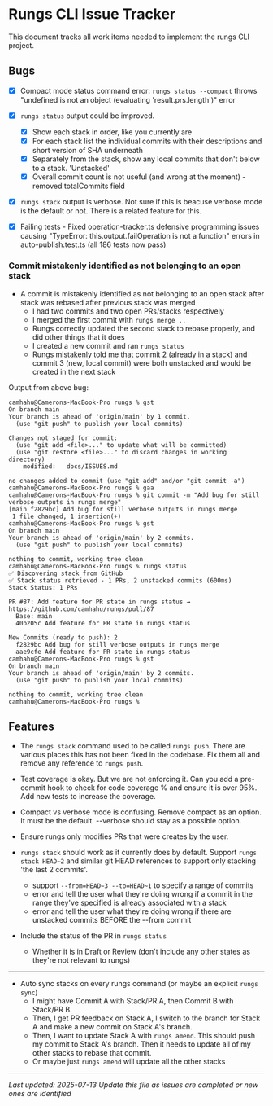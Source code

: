 # Rungs CLI Issue Tracker

This document tracks all work items needed to implement the rungs CLI project.

## Bugs
- [x] Compact mode status command error: `rungs status --compact` throws "undefined is not an object (evaluating 'result.prs.length')" error

- [x] `rungs status` output could be improved. 
  - [x] Show each stack in order, like you currently are
  - [x] For each stack list the individual commits with their descriptions and short version of SHA underneath
  - [x] Separately from the stack, show any local commits that don't below to a stack. 'Unstacked'
  - [x] Overall commit count is not useful (and wrong at the moment) - removed totalCommits field

- [x] `rungs stack` output is verbose. Not sure if this is beacuse verbose mode is the default or not. There is a related feature for this.

- [x] Failing tests - Fixed operation-tracker.ts defensive programming issues causing "TypeError: this.output.failOperation is not a function" errors in auto-publish.test.ts (all 186 tests now pass)

### Commit mistakenly identified as not belonging to an open stack
- A commit is mistakenly identified as not belonging to an open stack after stack was rebased after previous stack was merged
  - I had two commits and two open PRs/stacks respectively
  - I merged the first commit with `rungs merge ..`
  - Rungs correctly updated the second stack to rebase properly, and did other things that it does
  - I created a new commit and ran `rungs status`
  - Rungs mistakenly told me that commit 2 (already in a stack) and commit 3 (new, local commit) were both unstacked and would be created in the next stack

Output from above bug:
```
camhahu@Camerons-MacBook-Pro rungs % gst
On branch main
Your branch is ahead of 'origin/main' by 1 commit.
  (use "git push" to publish your local commits)

Changes not staged for commit:
  (use "git add <file>..." to update what will be committed)
  (use "git restore <file>..." to discard changes in working directory)
	modified:   docs/ISSUES.md

no changes added to commit (use "git add" and/or "git commit -a")
camhahu@Camerons-MacBook-Pro rungs % gaa
camhahu@Camerons-MacBook-Pro rungs % git commit -m "Add bug for still verbose outputs in rungs merge"
[main f2829bc] Add bug for still verbose outputs in rungs merge
 1 file changed, 1 insertion(+)
camhahu@Camerons-MacBook-Pro rungs % gst
On branch main
Your branch is ahead of 'origin/main' by 2 commits.
  (use "git push" to publish your local commits)

nothing to commit, working tree clean
camhahu@Camerons-MacBook-Pro rungs % rungs status
✅ Discovering stack from GitHub
✅ Stack status retrieved - 1 PRs, 2 unstacked commits (600ms)
Stack Status: 1 PRs

PR #87: Add feature for PR state in rungs status → https://github.com/camhahu/rungs/pull/87
  Base: main
  40b205c Add feature for PR state in rungs status

New Commits (ready to push): 2
  f2829bc Add bug for still verbose outputs in rungs merge
  aae9cfe Add feature for PR state in rungs status
camhahu@Camerons-MacBook-Pro rungs % gst
On branch main
Your branch is ahead of 'origin/main' by 2 commits.
  (use "git push" to publish your local commits)

nothing to commit, working tree clean
camhahu@Camerons-MacBook-Pro rungs %
```

## Features

- The `rungs stack` command used to be called `rungs push`. There are various places this has not been fixed in the codebase. Fix them all and remove any reference to `rungs push`.

- Test coverage is okay. But we are not enforcing it. Can you add a pre-commit hook to check for code coverage % and ensure it is over 95%. Add new tests to increase the coverage.

- Compact vs verbose mode is confusing. Remove compact as an option. It must be the default. --verbose should stay as a possible option.

- Ensure rungs only modifies PRs that were creates by the user.

- `rungs stack` should work as it currently does by default. Support `rungs stack HEAD~2` and similar git HEAD references to support only stacking 'the last 2 commits'.
  - support `--from=HEAD~3 --to=HEAD~1` to specify a range of commits
  - error and tell the user what they're doing wrong if a commit in the range they've specified is already associated with a stack
  - error and tell the user what they're doing wrong if there are unstacked commits BEFORE the --from commit

- Include the status of the PR in `rungs status`
  - Whether it is in Draft or Review (don't include any other states as they're not relevant to rungs)

---

- Auto sync stacks on every rungs command (or maybe an explicit `rungs sync`)
  - I might have Commit A with Stack/PR A, then Commit B with Stack/PR B.
  - Then, I get PR feedback on Stack A, I switch to the branch for Stack A and make a new commit on Stack A's branch.
  - Then, I want to update Stack A with `rungs amend`. This should push my commit to Stack A's branch. Then it needs to update all of my other stacks to rebase that commit.
  - Or maybe just `rungs amend` will update all the other stacks

---

*Last updated: 2025-07-13*
*Update this file as issues are completed or new ones are identified*
